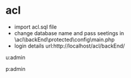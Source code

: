 # acl
- import acl.sql file
- change database name and pass seetings in \acl\backEnd\protected\config\main.php
- login details
url:http://localhost/acl/backEnd/

u:admin

p:admin
